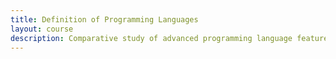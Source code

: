 ```yaml
---
title: Definition of Programming Languages
layout: course
description: Comparative study of advanced programming language features. Statement types, data types, variable binding, parameter passing mechanisms. Methods for syntactic and semantic description of programming languages.
---
```

